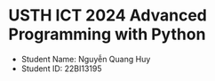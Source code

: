 USTH ICT 2024 Advanced Programming with Python
=========================
* Student Name: Nguyễn Quang Huy 
* Student ID: 22BI13195

